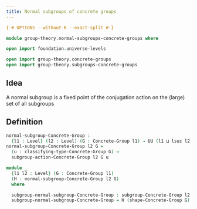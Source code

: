 ```yaml
---
title: Normal subgroups of concrete groups
---
```


```agda
{-# OPTIONS --without-K --exact-split #-}

module group-theory.normal-subgroups-concrete-groups where

open import foundation.universe-levels

open import group-theory.concrete-groups
open import group-theory.subgroups-concrete-groups
```

## Idea

A normal subgroup is a fixed point of the conjugation action on the (large) set of all subgroups

## Definition

```agda
normal-subgroup-Concrete-Group :
  {l1 : Level} (l2 : Level) (G : Concrete-Group l1) → UU (l1 ⊔ lsuc l2)
normal-subgroup-Concrete-Group l2 G =
  (u : classifying-type-Concrete-Group G) →
  subgroup-action-Concrete-Group l2 G u

module _
  {l1 l2 : Level} (G : Concrete-Group l1)
  (H : normal-subgroup-Concrete-Group l2 G)
  where

  subgroup-normal-subgroup-Concrete-Group : subgroup-Concrete-Group l2 G
  subgroup-normal-subgroup-Concrete-Group = H (shape-Concrete-Group G)
```
